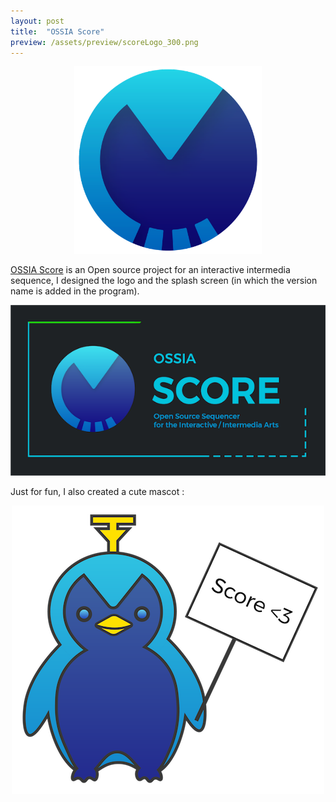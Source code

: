 ```yaml
---
layout: post
title:  "OSSIA Score"
preview: /assets/preview/scoreLogo_300.png
---
```



<p align="center">
    <img src="/assets/scoreLogo.png" width="300"/>
</p>

[OSSIA Score](https://github.com/OSSIA/score) is an Open source project for an interactive intermedia sequence, I designed the logo and the splash screen (in which the version name is added in the program).

<p align="center">
  <img src="/assets/ossiaScore-splash.png"/>
</p>

Just for fun, I also created a cute mascot : 

<p align="center">
  <img src="/assets/scoreFun.png"/>
</p>


